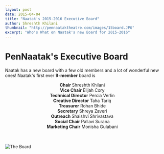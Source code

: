 ```yaml
---
layout: post
date: 2015-04-04
title: "Naatak's 2015-2016 Executive Board"
author: Shreshth Khilani
thumbnail: "http://pennaataktheatre.com/images/15board.JPG"
excerpt: "Who's What on Naatak's new Board for 2015-2016"
---
```


PenNaatak's Executive Board
===========================

Naatak has a new board with a few old members and a lot of wonderful new ones! Naatak's first ever **9-member** board is

<div align="center">
	<strong>Chair</strong> Shreshth Khilani
	<br>
	<strong>Vice Chair</strong> Elijah Cory
	<br>
	<strong>Technical Director</strong> Percia Verlin
	<br>
	<strong>Creative Director</strong> Taha Tariq
	<br>
	<strong>Treasurer</strong> Rohan Bhide
	<br>
	<strong>Secretary</strong> Shreya Zaveri
	<br>
	<strong>Outreach</strong> Shaishvi Shrivastava
	<br>
	<strong>Social Chair</strong> Pallavi Surana
	<br>
	<strong>Marketing Chair</strong> Monisha Gulabani
</div>
<br><br>

![The Board](http://pennaataktheatre.com/images/15board.JPG)